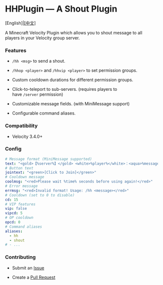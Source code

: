 # HHPlugin — A Shout Plugin

[English]|[[中文]](https://github.com/dly0331/HHPlugin)

A Minecraft Velocity Plugin which allows you to shout message to all players in your Velocity group server.

### Features

* `/hh <msg>` to send a shout.

* `/hhop <player>` and `/hhvip <player>` to set permission groups.

* Custom cooldown durations for different permission groups.

* Click-to-teleport to sub-servers. (requires players to have `/server` permission)

* Customizable message fields. (with MiniMessage support)

* Configurable command aliases.

### Compatibility

* Velocity 3.4.0+

### Config

```yml
# Message format (MiniMessage supported)
text: "<gold>【%server%】</gold> <white>%player%</white>：<aqua>%message%</aqua>"
# Button text
jointext: "<green>[Click to Join]</green>"
# Cooldown message
coolmsg: "<red>Please wait %time% seconds before using again!</red>"
# Error message
errmsg: "<red>Invalid format! Usage: /hh <message></red>"
# Cooldown (set to 0 to disable)
cd: 15
# VIP features
vip: false
vipcd: 5
# OP cooldown
opcd: 0
# Command aliases
aliases:
  - hh
  - shout
# - ...
```

### Contributing

* Submit an [Issue](https://github.com/dly0331/hhplugin/issues)

* Create a [Pull Request](https://github.com/dly0331/hhplugin/pulls)
